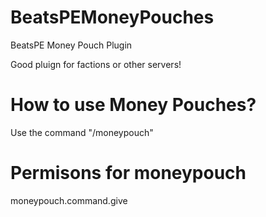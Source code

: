 # BeatsPEMoneyPouches
BeatsPE Money Pouch Plugin

Good pluign for factions or other servers!

# How to use Money Pouches?

Use the command "/moneypouch"

# Permisons for moneypouch

moneypouch.command.give
